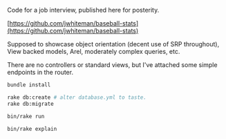 Code for a job interview, published here for posterity.

[https://github.com/jwhiteman/baseball-stats](https://github.com/jwhiteman/baseball-stats)

Supposed to showcase object orientation (decent use of SRP throughout),
View backed models, Arel, moderately complex queries, etc.

There are no controllers or standard views, but I've attached some simple
endpoints in the router.

```bash
bundle install

rake db:create # alter database.yml to taste.
rake db:migrate

bin/rake run

bin/rake explain
```
